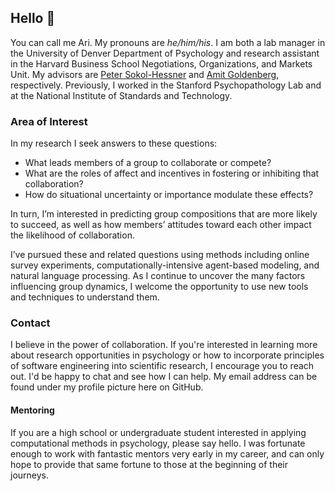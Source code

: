 ## Hello :wave:

You can call me Ari. My pronouns are _he/him/his_. I am both a lab manager in the 
University of Denver Department of Psychology and research assistant in the Harvard Business School 
Negotiations, Organizations, and  Markets Unit. My advisors are 
[Peter Sokol-Hessner](http://www.sokolhessnerlab.com/) 
and [Amit Goldenberg](https://amitgoldenberg.com/), respectively. Previously,
I worked in the Stanford Psychopathology Lab and at the National Institute of 
Standards and Technology.

### Area of Interest

In my research I seek answers to these questions:

- What leads members of a group to collaborate or compete? 
- What are the roles of affect and incentives in fostering or inhibiting that collaboration? 
- How do situational  uncertainty or importance modulate these effects? 

In turn, I’m interested in predicting group compositions that are 
more likely to succeed, as well as how members’ attitudes toward each 
other impact the likelihood of collaboration.

I’ve pursued these and related questions using methods including online survey experiments, 
computationally-intensive agent-based modeling, and natural language processing. As I continue
to uncover the many factors influencing group dynamics, I welcome the opportunity to use
new tools and techniques to understand them.

### Contact

I believe in the power of collaboration. If you're interested in
learning more about research opportunities in psychology or how to incorporate principles of software engineering 
into scientific research, I encourage you to reach out. I'd be happy to chat 
and see how I can help. My email address can be found under my profile 
picture here on GitHub.

#### Mentoring

If you are a high school or undergraduate student interested in applying computational
methods in psychology, please say hello. I was fortunate enough to work with
fantastic mentors very early in my career, and can only hope to provide that
same fortune to those at the beginning of their journeys.

